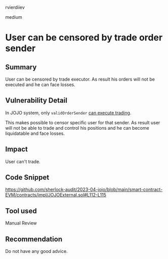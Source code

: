 rvierdiiev

medium

# User can be censored by trade order sender

## Summary
User can be censored by trade executor. As result his orders will not be executed and he can face losses. 
## Vulnerability Detail
In JOJO system, only `validOrderSender` [can execute trading](https://github.com/sherlock-audit/2023-04-jojo/blob/main/smart-contract-EVM/contracts/impl/JOJOExternal.sol#L112-L115).

This makes possible to censor specific user for that sender. As result user will not be able to trade and control his positions and he can become liquidatable and face losses.
## Impact
User can't trade.
## Code Snippet
https://github.com/sherlock-audit/2023-04-jojo/blob/main/smart-contract-EVM/contracts/impl/JOJOExternal.sol#L112-L115
## Tool used

Manual Review

## Recommendation
Do not have any good advice.